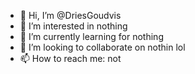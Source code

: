 - 👋 Hi, I’m @DriesGoudvis
- 👀 I’m interested in nothing
- 🌱 I’m currently learning for nothing 
- 💞️ I’m looking to collaborate on nothin lol
- 📫 How to reach me: not

<!---
DriesGoudvis/DriesGoudvis is a ✨ special ✨ repository because its `README.md` (this file) appears on your GitHub profile.
You can click the Preview link to take a look at your changes.
--->
